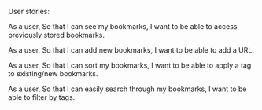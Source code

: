 User stories:

As a user,
So that I can see my bookmarks,
I want to be able to access previously stored bookmarks.

As a user,
So that I can add new bookmarks,
I want to be able to add a URL.

As a user,
So that I can sort my bookmarks,
I want to be able to apply a tag to existing/new bookmarks.

As a user,
So that I can easily search through my bookmarks,
I want to be able to filter by tags. 
